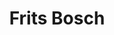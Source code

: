 ---
title: 'Frits Bosch'
description: "Frits Bosch is econoom en socioloog, heeft gestudeerd aan de Universiteit van Amsterdam en is veertig jaar in de financiële sector werkzaam geweest in diverse functies bij VNO, ABN, Wereldhave en GIM Vermogensbeheer. Zijn financieel consultancybureau DutchInvestor (1992-2017) had een reputatie als beleggingsadviseur en risicomanager van institutionele partijen, zoals pensioenfondsen, provincies en woningbouwverenigingen. Bosch was parttime docent marketing aan de Radboud Universiteit Nijmegen. Sinds 2019 is hij columnist van een landelijke krant en portal. Frits Bosch is auteur van financiële gidsen en vele artikelen over economie, sociologie, beleggen, macro-economie en politiek en auteur van acht boeken op maatschappelijk terrein.\n\n\n"
profession: 'Econoom en socioloog'
pseudonym: false
image: 800c9682-0f13-4cb9-9cfd-d0d15b292051.png
---